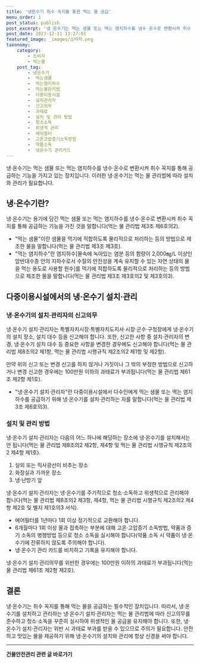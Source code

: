 ```yaml
---
title: '냉온수기 취수 꼭지를 통한 먹는 물 공급'
menu_order: 1
post_status: publish
post_excerpt: '냉 온수기는 먹는 샘물 또는 먹는 염지하수를 냉수 온수로 변환시켜 취수 꼭지를 통해 공급하는 기능을 가지고 있는 장치입니다. 이러한 냉 온수기는 먹는 물 관리법에 따라 설치와 관리가 필요합니다.'
post_date: 2023-12-11 13:27:01
featured_image: _images/소비자.png
taxonomy:
    category:
        - 소비자
        - 먹는물
    post_tag:
        - 냉온수기
        -  먹는샘물
        -  먹는염지하수
        -  먹는물관리법
        -  다중이용시설
        -  설치관리자
        -  신고의무
        -  과태료
        -  설치 및 관리 방법
        -  청소소독
        -  위생적 관리
        -  에어필터
        -  고온고압증기소독방법
        -  약품소독
        -  냉온수기 관리카드
---
```



냉·온수기는 먹는 샘물 또는 먹는 염지하수를 냉수·온수로 변환시켜 취수 꼭지를 통해 공급하는 기능을 가지고 있는 장치입니다. 이러한 냉·온수기는 먹는 물 관리법에 따라 설치와 관리가 필요합니다.

## 냉·온수기란?

냉·온수기는 용기에 담긴 먹는 샘물 또는 먹는 염지하수를 냉수·온수로 변환시켜 취수 꼭지를 통해 공급하는 기능을 가진 것을 말합니다(먹는 물 관리법 제3조 제6호의2).

- "먹는 샘물"이란 샘물을 먹기에 적합하도록 물리적으로 처리하는 등의 방법으로 제조한 물을 말합니다(먹는 물 관리법 제3조 제3호).
- "먹는 염지하수"란 염지하수[물속에 녹아있는 염분 등의 함량이 2,000㎎/L 이상인 암반대수층 안의 지하수로서 수질의 안전성을 계속 유지할 수 있는 자연 상태의 물을 먹는 용도로 사용할 원수]를 먹기에 적합하도록 물리적으로 처리하는 등의 방법으로 제조한 물을 말합니다(먹는 물 관리법 제3조 제3호의2 및 제3호의3).

## 다중이용시설에서의 냉·온수기 설치·관리

### 냉·온수기의 설치·관리자의 신고의무

냉·온수기 설치·관리자는 특별자치시장·특별자치도지사·시장·군수·구청장에게 냉·온수기의 설치 장소, 설치 대수 등을 신고해야 합니다. 또한, 신고한 사항 중 설치·관리자의 변경, 냉·온수기 설치 대수 등 중요한 사항을 변경한 경우에도 신고해야 합니다(먹는 물 관리법 제8조의2 제1항, 먹는 물 관리법 시행규칙 제2조의2 제1항 및 제2항).

만약 위의 신고 또는 변경 신고를 하지 않거나 거짓이나 그 밖의 부정한 방법으로 신고하거나 변경 신고한 경우에는 100만원 이하의 과태료가 부과됩니다(먹는 물 관리법 제61조 제2항 제1호).

- "냉·온수기 설치·관리자"란 다중이용시설에서 다수인에게 먹는 샘물 또는 먹는 염지하수를 공급하기 위해 냉·온수기를 설치·관리하는 자를 말합니다(먹는 물 관리법 제3조 제6호의3).

### 설치 및 관리 방법

냉·온수기 설치·관리자는 다음의 어느 하나에 해당하는 장소에 냉·온수기를 설치해서는 안 됩니다(먹는 물 관리법 제8조의2 제2항, 제4항 및 먹는 물 관리법 시행규칙 제2조의2 제4항 제1호).

1. 실외 또는 직사광선이 비추는 장소
2. 화장실과 가까운 장소
3. 냉·난방기 앞

냉·온수기 설치·관리자는 냉·온수기를 주기적으로 청소·소독하고 위생적으로 관리해야 합니다(먹는 물 관리법 제8조의2 제3항, 제4항, 먹는 물 관리법 시행규칙 제2조의2 제4항 제2호 및 별지 제1호의3 서식).

- 에어필터를 1년마다 1회 이상 정기적으로 교환해야 합니다.
- 6개월마다 1회 이상 물과 접촉하는 부분에 대해 고온·고압증기 소독방법, 약품과 증기 소독의 병행방법 등으로 청소 소독을 실시해야 합니다(약품 소독 시 약품이 냉·온수기에 잔류하지 않도록 주의해야 합니다).
- 냉·온수기 관리 카드를 비치하고 기록을 유지해야 합니다.

냉·온수기 설치·관리의무를 위반한 경우에는 100만원 이하의 과태료가 부과됩니다(먹는 물 관리법 제61조 제2항 제2호).

## 결론

냉·온수기는 취수 꼭지를 통해 먹는 물을 공급하는 필수적인 장치입니다. 따라서, 냉·온수기를 설치하고 관리하는 냉·온수기 설치·관리자는 먹는 물 관리법에 따라 신고의무를 준수하고 청소·소독을 꾸준히 실시하여 위생적인 물 공급을 유지해야 합니다. 또한, 냉·온수기 설치·관리자는 위반 시 과태료 부과를 받을 수 있으므로 주의가 필요합니다. 안전하고 맛있는 물을 제공하기 위해 냉·온수기의 설치와 관리에 항상 신경을 써야 합니다.
<!-- wp:separator -->
<hr class="wp-block-separator has-alpha-channel-opacity"/>
<!-- /wp:separator -->

<!-- wp:group {"backgroundColor":"base","layout":{"type":"constrained"}} -->
<div class="wp-block-group has-base-background-color has-background"><!-- wp:paragraph {"align":"center","fontSize":"medium"} -->
<p class="has-text-align-center has-large-font-size"><strong>건물안전관리 관련 글 바로가기</strong></p>
<!-- /wp:paragraph -->


<!-- wp:latest-posts
{"categories":[{"id":22644,"count":19,"description":"","link":"https://uknowlaw.com/category/%ea%b1%b4%eb%ac%bc%ec%95%88%ec%a0%84%ea%b4%80%eb%a6%ac/","name":"건물안전관리","slug":"건물안전관리","taxonomy":"category","parent":0,"meta":[],"_links":{"self":[{"href":"https://uknowlaw.com/wp-json/wp/v2/categories/22644"}],"collection":[{"href":"https://uknowlaw.com/wp-json/wp/v2/categories"}],"about":[{"href":"https://uknowlaw.com/wp-json/wp/v2/taxonomies/category"}],"wp:post_type":[{"href":"https://uknowlaw.com/wp-json/wp/v2/posts?categories=22644"}],"curies":[{"name":"wp","href":"https://api.w.org/{rel}","templated":true}]}}],"postsToShow":100,"excerptLength":28,"postLayout":"grid","columns":2,"featuredImageAlign":"left","featuredImageSizeSlug":"large","fontSize":"small"} /--></div>
<!-- /wp:group -->